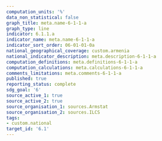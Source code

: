 ```yaml
---
computation_units: '%'
data_non_statistical: false
graph_title: meta.name-6-1-1-a
graph_type: line
indicator: 6.1.1.a
indicator_name: meta.name-6-1-1-a
indicator_sort_order: 06-01-01-0a
national_geographical_coverage: custom.armenia
national_indicator_description: meta.description-6-1-1-a
computation_definitions: meta.definitions-6-1-1-a
computation_calculations: meta.calculations-6-1-1-a
comments_limitations: meta.comments-6-1-1-a
published: true
reporting_status: complete
sdg_goal: '6'
source_active_1: true
source_active_2: true
source_organisation_1: sources.Armstat
source_organisation_2: sources.ILCS
tags:
- custom.national
target_id: '6.1'
---
```

